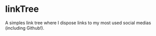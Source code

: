 # linkTree

A simples link tree where I dispose links to my most used social medias (including Github!).
